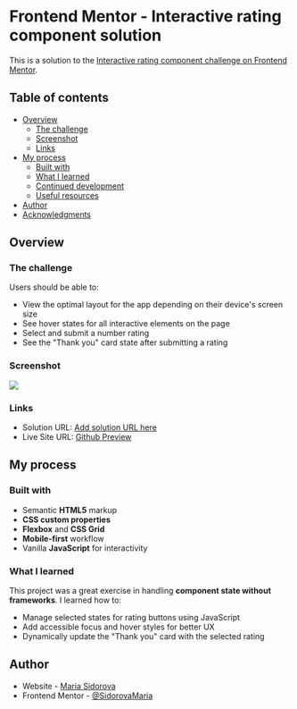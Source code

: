 # Frontend Mentor - Interactive rating component solution

This is a solution to the [Interactive rating component challenge on Frontend Mentor](https://www.frontendmentor.io/challenges/interactive-rating-component-koxpeBUmI).

## Table of contents

- [Overview](#overview)
  - [The challenge](#the-challenge)
  - [Screenshot](#screenshot)
  - [Links](#links)
- [My process](#my-process)
  - [Built with](#built-with)
  - [What I learned](#what-i-learned)
  - [Continued development](#continued-development)
  - [Useful resources](#useful-resources)
- [Author](#author)
- [Acknowledgments](#acknowledgments)

## Overview

### The challenge

Users should be able to:

- View the optimal layout for the app depending on their device's screen size
- See hover states for all interactive elements on the page
- Select and submit a number rating
- See the "Thank you" card state after submitting a rating

### Screenshot

![](./screenshot.png)

### Links

- Solution URL: [Add solution URL here](https://your-solution-url.com)
- Live Site URL: [Github Preview](https://htmlpreview.github.io/?https://github.com/SidorovaMaria/FrontEndMentor/blob/main/Newbie/interactive-rating-component-main/index.html)

## My process

### Built with

- Semantic **HTML5** markup
- **CSS custom properties**
- **Flexbox** and **CSS Grid**
- **Mobile-first** workflow
- Vanilla **JavaScript** for interactivity

### What I learned

This project was a great exercise in handling **component state without frameworks**. I learned how to:

- Manage selected states for rating buttons using JavaScript
- Add accessible focus and hover styles for better UX
- Dynamically update the "Thank you" card with the selected rating

## Author

- Website - [Maria Sidorova](https://portfolio-6dft.vercel.app/)
- Frontend Mentor - [@SidorovaMaria](https://www.frontendmentor.io/profile/SidorovaMaria)
